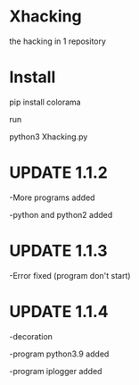 # Xhacking
the hacking in 1 repository


# Install

pip install colorama 

run

python3 Xhacking.py


# UPDATE 1.1.2

-More programs added

-python and python2 added

# UPDATE 1.1.3

-Error fixed (program don't start)

# UPDATE 1.1.4

-decoration

-program python3.9 added

-program iplogger added


